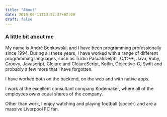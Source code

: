 ```yaml
---
title: "About"
date: 2019-06-11T13:52:37+02:00
draft: false
---
```


### A little bit about me

My name is André Bonkowski, and I have been programming professionally since 1994.  During all these years, I have worked with a range of different programming languages, such as Turbo Pascal/Delphi, C/C++, Java, Ruby, Groovy, Javascript, Clojure and ClojureScript, Kotlin, Objective-C, Swift and probably a few more that I have forgotten. 

I have worked both on the backend, on the web and with native apps.

I work at the excellent consultant company Kodemaker, where all of the employees owns equal shares of the company. 

Other than work, I enjoy watching and playing football (soccer) and are a massive Liverpool FC fan.